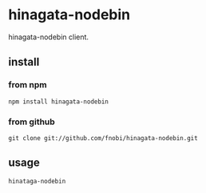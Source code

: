hinagata-nodebin
==============

hinagata-nodebin client.

## install

### from npm

```
npm install hinagata-nodebin
```

### from github

```
git clone git://github.com/fnobi/hinagata-nodebin.git
```

## usage

```
hinataga-nodebin
```
